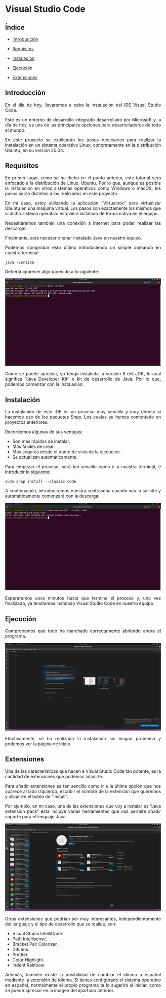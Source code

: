 # Visual Studio Code

## Índice
* [Introducción](#introducción)  
<a name="introducción"/>

* [Requisitos](#requisitos)  
<a name="requisitos"/>

* [Instalación](#instalación)  
<a name="instalación"/>

* [Ejecución](#ejecución)  
<a name="ejecución"/>

* [Extensiones](#extensiones)  
<a name="extensiones"/>

<div align="justify">

  ## Introducción
  En el día de hoy, llevaremos a cabo la instalación del IDE Visual Studio Code.
  
  Este es un entorno de desarrollo integrado desarrollado por Microsoft y, a día de hoy, es una de las principales opciones para desarrolladores de todo el mundo. 
  
  En este proyecto se explicarán los pasos necesarios para realizar la instalación en un sistema operativo Linux, concretamente en la distribución Ubuntu, en su versión 
  20.04.
  
  ## Requisitos
  En primer lugar, como se ha dicho en el punto anterior, este tutorial será enfocado a la distribución de Linux, Ubuntu. Por lo que, aunque es posible la instalación en 
  otros sistemas operativos como Windows o macOS, los pasos serán distintos a los realizados en este proyecto.
  
  En mi caso, estoy utilizando la aplicación “Virtualbox” para virtualizar Ubuntu en una máquina virtual. Los pasos son exactamente los mismos que si dicho sistema operativo 
  estuviera instalado de forma nativa en el equipo.
  
  Necesitaremos también una conexión a internet para poder realizar las descargas.
  
  Finalmente, será necesario tener instalado Java en nuestro equipo.
  
  Podemos comprobar esto último introduciendo un simple comando en nuestra terminal: 
  
    java -version
  
  Debería aparecer algo parecido a lo siguiente:
  
  <img src="img/java -version.png">
  
  Como se puede apreciar, yo tengo instalada la versión 8 del JDK, lo cual significa “Java Developer Kit” o kit de desarrollo de Java. Por lo que, podemos comenzar con la 
  instalación.
  
  ## Instalación
  La instalación de este IDE es un proceso muy sencillo y muy directo si hacemos uso de los paquetes Snap. Los cuales ya hemos comentado en proyectos anteriores. 
  
  Recordemos algunas de sus ventajas:
  
  * Son más rápidos de instalar.
  * Más fáciles de crear.
  * Más seguros desde el punto de vista de la ejecución.
  * Se actualizan automáticamente.
  
  Para empezar el proceso, será tan sencillo como ir a nuestra terminal, e introducir lo siguiente: 
  
    sudo snap install --classic code
  
  A continuación, introduciremos nuestra contraseña cuando nos la solicite y automáticamente comenzará con la descarga:
  
  <img src="img/instalacion.png">
  
  Esperaremos unos minutos hasta que termine el proceso y, una vez finalizado, ya tendremos instalado Visual Studio Code en nuestro equipo.
  
  ## Ejecución
  Comprobemos que todo ha marchado correctamente abriendo ahora el programa.
  
  <img src="img/vscode.png">
  
  Efectivamente, se ha realizado la instalación sin ningún problema y podemos ver la página de inicio. 
  
  ## Extensiones
  Una de las características que hacen a Visual Studio Code tan potente, es la cantidad de extensiones que podemos añadirle.
  
  Para añadir extensiones es tan sencillo como ir a la última opción que nos aparece al lado izquierdo, escribir el nombre de la extensión que queremos y clicar en el botón 
  de “install”.
  
  Por ejemplo, en mi caso, una de las extensiones que voy a instalar es “Java extension pack” esta incluye varias herramientas que nos permite añadir soporte para el lenguaje 
  Java.
  
  <img src="img/javaextpack.png">
  
  Otras extensiones que podrían ser muy interesantes, independientemente del lenguaje y el tipo de desarrollo que se realice, son:
  
  * Visual Studio IntelliCode.
  * Path Intellisense.
  * Bracket Pair Colorizer.
  * GitLens.
  * Prettier.
  * Color Highlight.
  * Indent Rainbow.
  
  Además, también existe la posibilidad de cambiar el idioma a español mediante la extensión de idioma. Si tienes configurado el sistema operativo en español, normalmente el 
  propio programa te lo sugerirá al iniciar, como se puede apreciar en la imagen del apartado anterior.
 </div>
